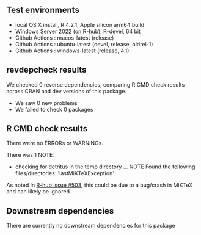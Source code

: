## Test environments
* local OS X install, R 4.2.1, Apple silicon arm64 build
* Windows Server 2022 (on R-hub), R-devel, 64 bit
* Github Actions : macos-latest (release)
* Github Actions : ubuntu-latest (devel, release, oldrel-1)
* Github Actions : windows-latest (release, 4.1)

## revdepcheck results

We checked 0 reverse dependencies, comparing R CMD check results across CRAN and dev versions of this package.

 * We saw 0 new problems
 * We failed to check 0 packages

## R CMD check results
There were no ERRORs or WARNINGs.

There was 1 NOTE:

* checking for detritus in the temp directory ... NOTE
Found the following files/directories:
'lastMiKTeXException'

As noted in [R-hub issue #503](https://github.com/r-hub/rhub/issues/503), this could be due to a bug/crash in MiKTeX and can likely be ignored.

## Downstream dependencies
There are currently no downstream dependencies for this package
